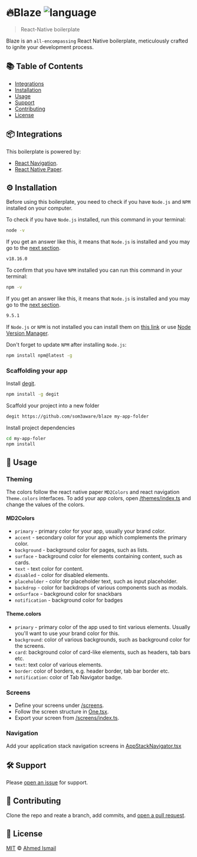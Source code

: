 # 🔥Blaze ![language](https://img.shields.io/badge/language-typescript-blue.svg)

> React-Native boilerplate

Blaze is an `all-encompassing` React Native boilerplate, meticulously crafted to ignite your development process.

## 📚 Table of Contents

- [Integrations](#integrations)
- [Installation](#package-installation)
- [Usage](#rocket-usage)
- [Support](#hammer_and_wrench-support)
- [Contributing](#memo-contributing)
- [License](#scroll-license)

## 📦 Integrations

This boilerplate is powered by:

- [React Navigation](https://reactnavigation.org/).
- [React Native Paper](https://callstack.github.io/react-native-paper/).

## ⚙️ Installation

Before using this boilerplate, you need to check if you have `Node.js` and `NPM` installed on your computer.

To check if you have `Node.js` installed, run this command in your terminal:

```sh
node -v
```

If you get an answer like this, it means that `Node.js` is installed and you may go to the [next section](#scaffolding-your-app).

```sh
v18.16.0
```

To confirm that you have `NPM` installed you can run this command in your terminal:

```sh
npm -v
```

If you get an answer like this, it means that `Node.js` is installed and you may go to the [next section](#scaffolding-your-app).

```sh
9.5.1
```

If `Node.js` or `NPM` is not installed you can install them on [this link](https://nodejs.org/en/) or use [Node Version Manager](https://github.com/nvm-sh/nvm).

Don't forget to update `NPM` after installing `Node.js`:

```sh
npm install npm@latest -g
```

### Scaffolding your app

Install [degit](https://github.com/Rich-Harris/degit).

```sh
npm install -g degit
```

Scaffold your project into a new folder

```sh
degit https://github.com/som3aware/blaze my-app-folder
```

Install project dependencies

```sh
cd my-app-foler
npm install
```

## 🚀 Usage

### Theming

The colors follow the react native paper `MD2Colors` and react navigation `Theme.colors` interfaces. To add your app colors, open [/themes/index.ts](./src/theme/index.ts) and change the values of the colors.

#### MD2Colors

- `primary` - primary color for your app, usually your brand color.
- `accent` - secondary color for your app which complements the primary color.
- `background` - background color for pages, such as lists.
- `surface` - background color for elements containing content, such as cards.
- `text` - text color for content.
- `disabled` - color for disabled elements.
- `placeholder` - color for placeholder text, such as input placeholder.
- `backdrop` - color for backdrops of various components such as modals.
- `onSurface` - background color for snackbars
- `notification` - background color for badges

#### Theme.colors

- `primary` - primary color of the app used to tint various elements. Usually you'll want to use your brand color for this.
- `background`: color of various backgrounds, such as background color for the screens.
- `card`: background color of card-like elements, such as headers, tab bars etc.
- `text`: text color of various elements.
- `border`: color of borders, e.g. header border, tab bar border etc.
- `notification`: color of Tab Navigator badge.

### Screens

- Define your screens under [/screens](./src/screens/).
- Follow the screen structure in [One.tsx](./src/screens/One.tsx).
- Export your screen from [/screens/index.ts](./src/screens/index.ts).

### Navigation

Add your application stack navigation screens in [AppStackNavigator.tsx](./src/navigation/AppStackNavigator.tsx)

## 🛠️ Support

Please [open an issue](https://github.com/som3aware/blaze/issues/new) for support.

## 📝 Contributing

Clone the repo and reate a branch, add commits, and [open a pull request](https://github.com/som3aware/blaze/compare/).

## 📜 License

[MIT](./LICENSE) © [Ahmed Ismail](https://github.com/som3aware)
